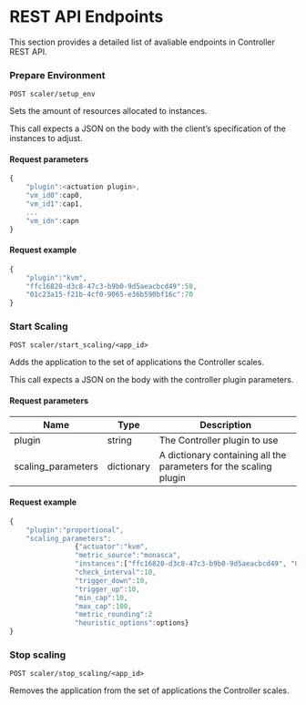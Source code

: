 #  REST API Endpoints
This section provides a detailed list of avaliable endpoints in Controller REST API.

### Prepare Environment

`POST scaler/setup_env`

Sets the amount of resources allocated to instances. 

This call expects a JSON on the body with the client’s specification of the instances to adjust.

#### Request parameters

```javascript
{
	"plugin":<actuation plugin>,
	"vm_id0":cap0,
	"vm_id1":cap1,
	...
	"vm_idn":capn
}
```

#### Request example

```javascript
{
	"plugin":"kvm",
	"ffc16820-d3c8-47c3-b9b0-9d5aeacbcd49":50,
	"01c23a15-f21b-4cf0-9065-e36b590bf16c":70
}
```

### Start Scaling

`POST scaler/start_scaling/<app_id>`

Adds the application to the set of applications the Controller scales. 

This call expects a JSON on the body with the controller plugin parameters.

#### Request parameters

| Name | Type | Description |
| --- | --- | --- |
| plugin | string | The Controller plugin to use |
| scaling_parameters | dictionary | A dictionary containing all the parameters for the scaling plugin |


#### Request example

```javascript
{
	"plugin":"proportional",
	"scaling_parameters":
				{"actuator":"kvm", 
				"metric_source":"monasca",
				"instances":["ffc16820-d3c8-47c3-b9b0-9d5aeacbcd49", "01c23a15-f21b-4cf0-9065-e36b590bf16c"],
				"check_interval":10,
				"trigger_down":10,
				"trigger_up":10,
				"min_cap":10,
				"max_cap":100,
				"metric_rounding":2
				"heuristic_options":options}
}
```

### Stop scaling

`POST scaler/stop_scaling/<app_id>`

Removes the application from the set of applications the Controller scales.
